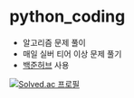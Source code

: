 # python_coding
- 알고리즘 문제 풀이
- 매일 실버 티어 이상 문제 풀기
- [백준허브](https://chrome.google.com/webstore/detail/%EB%B0%B1%EC%A4%80%ED%97%88%EB%B8%8Cbaekjoonhub/ccammcjdkpgjmcpijpahlehmapgmphmk?hl=ko
) 사용


[![Solved.ac
프로필](http://mazassumnida.wtf/api/v2/generate_badge?boj=butter_cheese)](https://solved.ac/butter_cheese)

